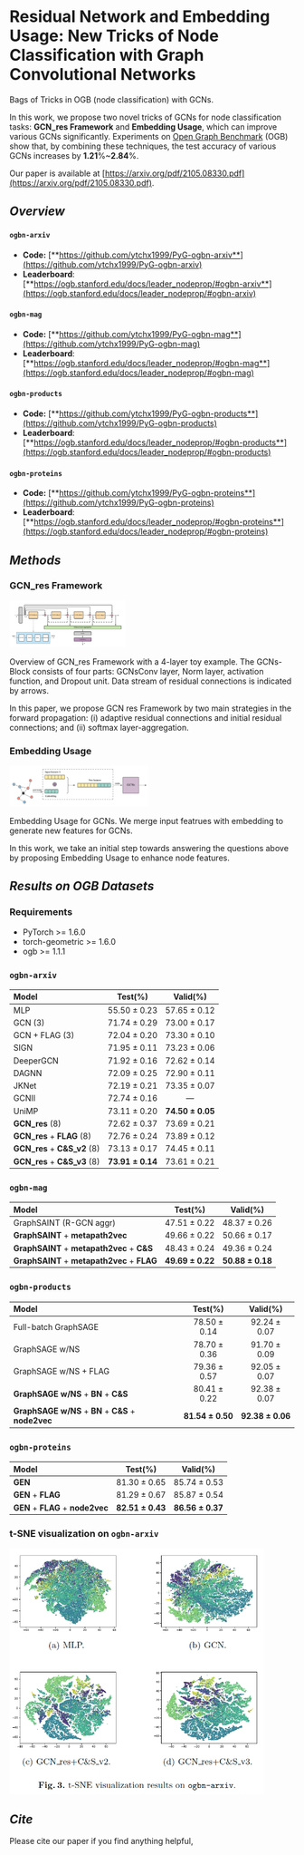 # Residual Network and Embedding Usage: New Tricks of Node Classification with Graph Convolutional Networks

Bags of Tricks in OGB (node classification) with GCNs.

In this work, we propose two novel tricks of GCNs for node classification tasks:  **GCN\_res Framework** and **Embedding Usage**, which can improve various GCNs significantly. Experiments on [Open Graph Benchmark](https://ogb.stanford.edu/)  (OGB) show that, by combining these techniques, the test accuracy of various GCNs increases by **1.21**%~**2.84**%. 

Our paper is available at [https://arxiv.org/pdf/2105.08330.pdf](https://arxiv.org/pdf/2105.08330.pdf).

## *Overview*

#### `ogbn-arxiv`

+ **Code:** [**https://github.com/ytchx1999/PyG-ogbn-arxiv**](https://github.com/ytchx1999/PyG-ogbn-arxiv)
+ **Leaderboard**: [**https://ogb.stanford.edu/docs/leader_nodeprop/#ogbn-arxiv**](https://ogb.stanford.edu/docs/leader_nodeprop/#ogbn-arxiv)

#### `ogbn-mag`

+ **Code:** [**https://github.com/ytchx1999/PyG-ogbn-mag**](https://github.com/ytchx1999/PyG-ogbn-mag)
+ **Leaderboard**: [**https://ogb.stanford.edu/docs/leader_nodeprop/#ogbn-mag**](https://ogb.stanford.edu/docs/leader_nodeprop/#ogbn-mag)

#### `ogbn-products`

+ **Code:** [**https://github.com/ytchx1999/PyG-ogbn-products**](https://github.com/ytchx1999/PyG-ogbn-products)
+ **Leaderboard**: [**https://ogb.stanford.edu/docs/leader_nodeprop/#ogbn-products**](https://ogb.stanford.edu/docs/leader_nodeprop/#ogbn-products)

#### `ogbn-proteins`

+ **Code:** [**https://github.com/ytchx1999/PyG-ogbn-proteins**](https://github.com/ytchx1999/PyG-ogbn-proteins)
+ **Leaderboard**: [**https://ogb.stanford.edu/docs/leader_nodeprop/#ogbn-proteins**](https://ogb.stanford.edu/docs/leader_nodeprop/#ogbn-proteins)

## *Methods*

### GCN_res Framework

<img src="./image/GCN_res_fig.jpeg" style="zoom:20%;" />

Overview of GCN_res Framework with a 4-layer toy example. The GCNs-Block consists of four parts: GCNsConv layer, Norm layer, activation function, and Dropout unit. Data stream of residual connections is indicated by arrows.

In this paper, we propose GCN res Framework by two main strategies in the forward propagation: (i) adaptive residual connections and initial residual connections; and (ii) softmax layer-aggregation.

### Embedding Usage

<img src="./image/Embedding.jpeg" alt="Embedding Usage" style="zoom:24%;" />

Embedding Usage for GCNs. We merge input featrues with embedding to generate new features for GCNs.

In this work, we take an initial step towards answering the questions above by proposing Embedding Usage to enhance node features.

## *Results on OGB Datasets*

###  Requirements

- PyTorch >= 1.6.0
- torch-geometric >= 1.6.0
- ogb >= 1.1.1

### `ogbn-arxiv`

| **Model**                      | **Test(%)** | **Valid(%)** |
| :--------------- | :---------: | :----------: |
| MLP                            |    55.50 ± 0.23    |    57.65 ± 0.12    |
| GCN (3)                        |    71.74 ± 0.29    |    73.00 ± 0.17    |
| GCN + FLAG (3)                 |    72.04 ± 0.20    |    73.30 ± 0.10    |
| SIGN                           |    71.95 ± 0.11    |    73.23 ± 0.06    |
| DeeperGCN                      |    71.92 ± 0.16    |    72.62 ± 0.14    |
| DAGNN                          |    72.09 ± 0.25    |    72.90 ± 0.11    |
| JKNet                          |    72.19 ± 0.21    |    73.35 ± 0.07    |
| GCNII                          |    72.74 ± 0.16    |      —       |
| UniMP                          |    73.11 ± 0.20    |  **74.50 ± 0.05**  |
| **GCN\_res** (8)               |    72.62 ± 0.37    |    73.69 ± 0.21    |
| **GCN\_res** + **FLAG** (8)    |    72.76 ± 0.24    |    73.89 ± 0.12    |
| **GCN\_res** + **C&S\_v2** (8) |    73.13 ± 0.17    |    74.45 ± 0.11    |
| **GCN\_res** + **C&S\_v3** (8) |  **73.91 ± 0.14**  |    73.61 ± 0.21    |

### `ogbn-mag`

| **Model**                                    |   **Test(%)**    |   **Valid(%)**   |
| :------------------------------------------- | :--------------: | :--------------: |
| GraphSAINT (R-GCN aggr)                      |   47.51 ± 0.22   |   48.37 ± 0.26   |
| **GraphSAINT** + **metapath2vec**            |   49.66 ± 0.22   |   50.66 ± 0.17   |
| **GraphSAINT** + **metapath2vec** + **C&S**  |   48.43 ± 0.24   |   49.36 ± 0.24   |
| **GraphSAINT** + **metapath2vec** + **FLAG** | **49.69 ± 0.22** | **50.88 ± 0.18** |

### `ogbn-products`

| **Model**                                            |   **Test(%)**    |   **Valid(%)**   |
| :--------------------------------------------------- | :--------------: | :--------------: |
| Full-batch GraphSAGE                                 |   78.50 ± 0.14   |   92.24 ± 0.07   |
| GraphSAGE w/NS                                       |   78.70 ± 0.36   |   91.70 ± 0.09   |
| GraphSAGE w/NS + FLAG                                |   79.36 ± 0.57   |   92.05 ± 0.07   |
| **GraphSAGE w/NS** + **BN** + **C&S**                |   80.41 ± 0.22   |   92.38 ± 0.07   |
| **GraphSAGE w/NS** + **BN** + **C&S** + **node2vec** | **81.54 ± 0.50** | **92.38 ± 0.06** |

### `ogbn-proteins`

| **Model**                         |   **Test(%)**    |   **Valid(%)**   |
| :-------------------------------- | :--------------: | :--------------: |
| **GEN**                           |   81.30 ± 0.65   |   85.74 ± 0.53   |
| **GEN** + **FLAG**                |   81.29 ± 0.67   |   85.87 ± 0.54   |
| **GEN** + **FLAG** + **node2vec** | **82.51 ± 0.43** | **86.56 ± 0.37** |

### t-SNE visualization on `ogbn-arxiv`

<img src="./image/t-SNE.png" alt="t-" style="zoom:60%;" />

## *Cite*

Please cite our paper if you find anything helpful,

```

```

